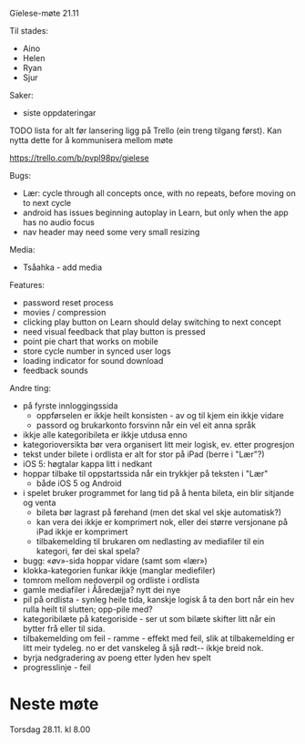 Gïelese-møte 21.11

Til stades:
* Aino
* Helen
* Ryan
* Sjur

Saker:

* siste oppdateringar

TODO lista for alt før lansering ligg på Trello (ein treng tilgang først). Kan nytta dette for å kommunisera mellom møte

https://trello.com/b/pvpl98pv/gielese

Bugs:

* Lær: cycle through all concepts once, with no repeats, before moving on to next cycle
* android has issues beginning autoplay in Learn, but only when the app has no audio focus
* nav header may need some very small resizing

Media:
* Tsåahka - add media

Features:

* password reset process
* movies / compression
* clicking play button on Learn should delay switching to next concept
* need visual feedback that play button is pressed
* point pie chart that works on mobile
* store cycle number in synced user logs
* loading indicator for sound download
* feedback sounds

Andre ting:
* på fyrste innloggingssida
    - oppførselen er ikkje heilt konsisten - av og til kjem ein ikkje vidare
    - passord og brukarkonto forsvinn når ein vel eit anna språk
* ikkje alle kategoribileta er ikkje utdusa enno
* kategorioversikta bør vera organisert litt meir logisk, ev. etter progresjon
* tekst under bilete i ordlista er alt for stor på iPad (berre i "Lær"?)
* iOS 5: høgtalar kappa litt i nedkant
* hoppar tilbake til oppstartssida når ein trykkjer på teksten i "Lær"
    - både iOS 5 og Android
* i spelet bruker programmet for lang tid på å henta bileta, ein blir sitjande
  og venta
    - bileta bør lagrast på førehand (men det skal vel skje automatisk?)
    - kan vera dei ikkje er komprimert nok, eller dei større versjonane på iPad ikkje er komprimert
    - tilbakemelding til brukaren om nedlasting av mediafiler til ein kategori, før dei skal spela?
* bugg: «øv»-sida hoppar vidare (samt som «lær»)
* klokka-kategorien funkar ikkje (manglar mediefiler)
* tomrom mellom nedoverpil og ordliste i ordlista
* gamle mediafiler i Ååredæjja? nytt dei nye
* pil på ordlista - synleg heile tida, kanskje logisk å ta den bort når ein hev rulla heilt til slutten; opp-pile med?
* kategoribilæte på kategoriside - ser ut som bilæte skifter litt når ein bytter frå eller til sida.
* tilbakemelding om feil - ramme - effekt med feil, slik at tilbakemelding er litt meir tydeleg. no er det vanskeleg å sjå rødt-- ikkje breid nok.
* byrja nedgradering av poeng etter lyden hev spelt
* progresslinje - feil

# Neste møte

Torsdag 28.11. kl 8.00
